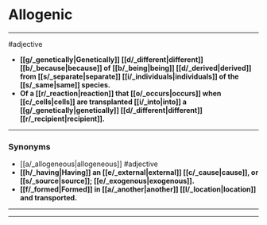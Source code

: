 # Allogenic
---
#adjective
- **[[g/_genetically|Genetically]] [[d/_different|different]] [[b/_because|because]] of [[b/_being|being]] [[d/_derived|derived]] from [[s/_separate|separate]] [[i/_individuals|individuals]] of the [[s/_same|same]] species.**
- **Of a [[r/_reaction|reaction]] that [[o/_occurs|occurs]] when [[c/_cells|cells]] are transplanted [[i/_into|into]] a [[g/_genetically|genetically]] [[d/_different|different]] [[r/_recipient|recipient]].**
---
### Synonyms
- [[a/_allogeneous|allogeneous]]
#adjective
- **[[h/_having|Having]] an [[e/_external|external]] [[c/_cause|cause]], or [[s/_source|source]]; [[e/_exogenous|exogenous]].**
- **[[f/_formed|Formed]] in [[a/_another|another]] [[l/_location|location]] and transported.**
---
---
